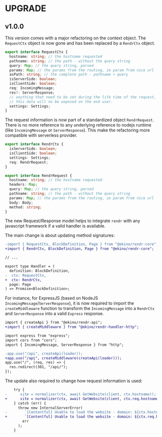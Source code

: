# UPGRADE

## v1.0.0

This version comes with a major refactoring on the context object. The `RequestCtx` object is now gone and has been replaced by a `RendrCtx` object.

```ts
export interface RequestCtx {
  hostname: string; // the hostname requested
  pathname: string; // the path - without the query string
  query: Map; // the query string, parsed
  params: Map; // the params from the routing, ie param from nice url
  asPath: string; // the complete path - pathname + query
  isServerSide: boolean;
  isClientSide: boolean;
  req: IncomingMessage;
  res?: ServerResponse;
  // anything that need to be set during the life time of the request,
  // this data will no be exposed on the end user.
  settings: Settings;
}
```

The request information is now part of a standardized object `RendrRequest`. There is no more reference to any underlying reference to nodejs runtime (like `IncomingMessage` or `ServerResponse`). This make the refactoring more compatible with serverless provider.

```ts
export interface RendrCtx {
  isServerSide: boolean;
  isClientSide: boolean;
  settings: Settings;
  req: RendrRequest;
}

export interface RendrRequest {
  hostname: string; // the hostname requested
  headers: Map;
  query: Map; // the query string, parsed
  pathname: string; // the path - without the query string
  params: Map; // the params from the routing, ie param from nice url
  body: Body;
  method: string;
}
```

The new Request/Response model helps to integrate `rendr` with any javascript framework if a valid handler is available. 

The main change is about updating method signatures:

```diff
-import { RequestCtx, BlockDefinition, Page } from "@ekino/rendr-core";
+import { RendrCtx, BlockDefinition, Page } from "@ekino/rendr-core";

// ...

export type Handler = (
  definition: BlockDefinition,
-  ctx: RequestCtx,
+  ctx: RendrCtx,
  page: Page
) => Promise<BlockDefinition>;

```

For instance, for ExpressJS (based on NodeJS `IncomingMessage`/`ServerResponse`), it is now required to import the `createMiddleware` function to transform the `IncomingMessage` into a `RendrCtx` and `ServerResponse` into a valid `Express` response.

```diff
import { createApi } from "@ekino/rendr-api";
+import { createMiddleware } from "@ekino/rendr-handler-http";

import express from "express";
import cors from "cors";
import { IncomingMessage, ServerResponse } from "http";

-app.use("/api", createApi(loader));
+app.use("/api", createMiddleware(createApi(loader)));
app.use("/", (req, res) => {
  res.redirect(301, "/api/");
});

```

The update also required to change how request information is used:

```diff
    try {
-      site = normalizer(ctx, await GetWebsite(client, ctx.hostname));
+      site = normalizer(ctx, await GetWebsite(client, ctx.req.hostname));
    } catch (err) {
      throw new InternalServerError(
-        `[Contentful] Unable to load the website - domain: ${ctx.hostname}`,
+        `[Contentful] Unable to load the website - domain: ${ctx.req.hostname}`,
        err
      );
    }
```